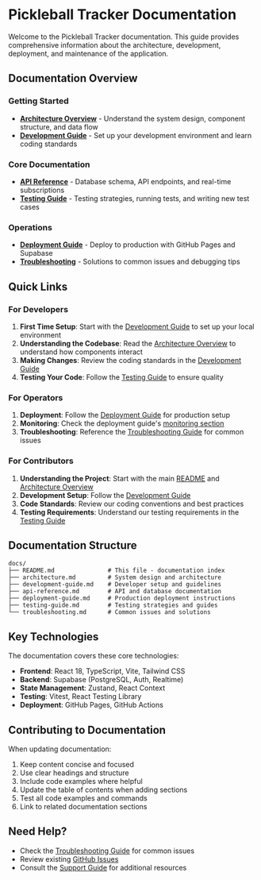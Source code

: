 # Pickleball Tracker Documentation

Welcome to the Pickleball Tracker documentation. This guide provides comprehensive information about the architecture, development, deployment, and maintenance of the application.

## Documentation Overview

### Getting Started

- **[Architecture Overview](./architecture.md)** - Understand the system design, component structure, and data flow
- **[Development Guide](./development-guide.md)** - Set up your development environment and learn coding standards

### Core Documentation

- **[API Reference](./api-reference.md)** - Database schema, API endpoints, and real-time subscriptions
- **[Testing Guide](./testing-guide.md)** - Testing strategies, running tests, and writing new test cases

### Operations

- **[Deployment Guide](./deployment-guide.md)** - Deploy to production with GitHub Pages and Supabase
- **[Troubleshooting](./troubleshooting.md)** - Solutions to common issues and debugging tips

## Quick Links

### For Developers

1. **First Time Setup**: Start with the [Development Guide](./development-guide.md) to set up your local environment
2. **Understanding the Codebase**: Read the [Architecture Overview](./architecture.md) to understand how components interact
3. **Making Changes**: Review the coding standards in the [Development Guide](./development-guide.md#coding-standards)
4. **Testing Your Code**: Follow the [Testing Guide](./testing-guide.md) to ensure quality

### For Operators

1. **Deployment**: Follow the [Deployment Guide](./deployment-guide.md) for production setup
2. **Monitoring**: Check the deployment guide's [monitoring section](./deployment-guide.md#monitoring)
3. **Troubleshooting**: Reference the [Troubleshooting Guide](./troubleshooting.md) for common issues

### For Contributors

1. **Understanding the Project**: Start with the main [README](../README.md) and [Architecture Overview](./architecture.md)
2. **Development Setup**: Follow the [Development Guide](./development-guide.md)
3. **Code Standards**: Review our coding conventions and best practices
4. **Testing Requirements**: Understand our testing requirements in the [Testing Guide](./testing-guide.md)

## Documentation Structure

```
docs/
├── README.md               # This file - documentation index
├── architecture.md         # System design and architecture
├── development-guide.md    # Developer setup and guidelines
├── api-reference.md        # API and database documentation
├── deployment-guide.md     # Production deployment instructions
├── testing-guide.md        # Testing strategies and guides
└── troubleshooting.md      # Common issues and solutions
```

## Key Technologies

The documentation covers these core technologies:

- **Frontend**: React 18, TypeScript, Vite, Tailwind CSS
- **Backend**: Supabase (PostgreSQL, Auth, Realtime)
- **State Management**: Zustand, React Context
- **Testing**: Vitest, React Testing Library
- **Deployment**: GitHub Pages, GitHub Actions

## Contributing to Documentation

When updating documentation:

1. Keep content concise and focused
2. Use clear headings and structure
3. Include code examples where helpful
4. Update the table of contents when adding sections
5. Test all code examples and commands
6. Link to related documentation sections

## Need Help?

- Check the [Troubleshooting Guide](./troubleshooting.md) for common issues
- Review existing [GitHub Issues](https://github.com/routaran/routaran.github.io/issues)
- Consult the [Support Guide](./support-guide.md) for additional resources